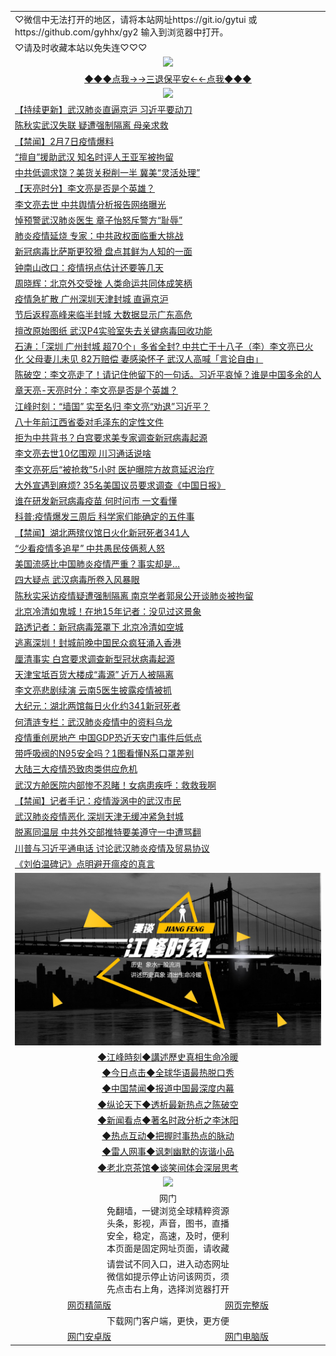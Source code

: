  <table>
<tr>
<td colspan="2" align=left>
♡微信中无法打开的地区，请将本站网址https://git.io/gytui 或 https://github.com/gyhhx/gy2 输入到浏览器中打开。 
 </td>
</tr>
 <tr>
 <td colspan="2" align=left>
♡请及时收藏本站以免失连♡♡♡
</td>
 </tr>
  <tr>
    <td colspan="2" align=center><img src="https://github.com/gyhhx/image-upload/blob/master/3t.jpg"></td>
 </tr>
 <tr><td colspan="2" align="center"><a href="https://xball.casa/oo.aspx?name=ogQuit&key=eqxowaguscvmxdgc&from=gy">◆◆◆点我→→三退保平安←←点我◆◆◆</a></td></tr>
  <tr>
    <td colspan="2" align=center><img src="https://cdn.jsdelivr.net/gh/gyoupiodf/im1/%E7%BD%91%E9%97%A8%E6%96%B0%E9%97%BB1.jpg"></td>
 </tr>
<tr><td colspan="2" align="left"><a href="https://xball.casa/oo.aspx?name=c1120084&key=eqxowaguscvmxdgc&from=gy">【持续更新】武汉肺炎直逼京沪 习近平要动刀</a></td></tr>
<tr><td colspan="2" align="left"><a href="https://xball.casa/oo.aspx?name=c1127446&key=eqxowaguscvmxdgc&from=gy">陈秋实武汉失联 疑遭强制隔离 母亲求救</a></td></tr>
<tr><td colspan="2" align="left"><a href="https://xball.casa/oo.aspx?name=c1127624&key=eqxowaguscvmxdgc&from=gy">【禁闻】2月7日疫情爆料</a></td></tr>
<tr><td colspan="2" align="left"><a href="https://xball.casa/oo.aspx?name=c1127615&key=eqxowaguscvmxdgc&from=gy">“擅自”援助武汉 知名时评人王亚军被拘留</a></td></tr>
<tr><td colspan="2" align="left"><a href="https://xball.casa/oo.aspx?name=c1127599&key=eqxowaguscvmxdgc&from=gy">中共低调求饶？美货关税削一半 冀美“灵活处理”</a></td></tr>
<tr><td colspan="2" align="left"><a href="https://xball.casa/oo.aspx?name=c1127605&key=eqxowaguscvmxdgc&from=gy">【天亮时分】李文亮是否是个英雄？</a></td></tr>
<tr><td colspan="2" align="left"><a href="https://xball.casa/oo.aspx?name=c1127623&key=eqxowaguscvmxdgc&from=gy">李文亮去世 中共舆情分析报告网络曝光</a></td></tr>
<tr><td colspan="2" align="left"><a href="https://xball.casa/oo.aspx?name=c1127620&key=eqxowaguscvmxdgc&from=gy">悼预警武汉肺炎医生 章子怡怒斥警方“耻辱”</a></td></tr>
<tr><td colspan="2" align="left"><a href="https://xball.casa/oo.aspx?name=c1127455&key=eqxowaguscvmxdgc&from=gy">肺炎疫情延烧 专家：中共政权面临重大挑战</a></td></tr>
<tr><td colspan="2" align="left"><a href="https://xball.casa/oo.aspx?name=c1127479&key=eqxowaguscvmxdgc&from=gy">新冠病毒比萨斯更狡猾 盘点其鲜为人知的一面</a></td></tr>
<tr><td colspan="2" align="left"><a href="https://xball.casa/oo.aspx?name=c1127602&key=eqxowaguscvmxdgc&from=gy">钟南山改口：疫情拐点估计还要等几天</a></td></tr>
<tr><td colspan="2" align="left"><a href="https://xball.casa/oo.aspx?name=c1127578&key=eqxowaguscvmxdgc&from=gy">周晓辉：北京外交受挫 人类命运共同体成笑柄</a></td></tr>
<tr><td colspan="2" align="left"><a href="https://xball.casa/oo.aspx?name=c1127626&key=eqxowaguscvmxdgc&from=gy">疫情急扩散 广州深圳天津封城 直逼京沪</a></td></tr>
<tr><td colspan="2" align="left"><a href="https://xball.casa/oo.aspx?name=c1127481&key=eqxowaguscvmxdgc&from=gy">节后返程高峰来临半封城 大数据显示广东高危</a></td></tr>
<tr><td colspan="2" align="left"><a href="https://xball.casa/oo.aspx?name=c1127629&key=eqxowaguscvmxdgc&from=gy">擅改原始图纸 武汉P4实验室失去关键病毒回收功能</a></td></tr>
 <tr><td colspan="2" align="left"><a href="https://xball.casa/oo.aspx?name=c816850&key=eqxowaguscvmxdgc&from=gy">石涛：「深圳 广州封城 超70个」多省全封? 中共亡于十八子（李）李文亮已火化 父母妻儿未见 82万赔偿 妻感染怀子 武汉人高喊「言论自由」</a></td></tr>
<tr><td colspan="2" align="left"><a href="https://xball.casa/oo.aspx?name=c816932&key=eqxowaguscvmxdgc&from=gy">陈破空：李文亮走了！请记住他留下的一句话。习近平哀悼？谁是中国多余的人</a></td></tr>
<tr><td colspan="2" align="left"><a href="https://xball.casa/oo.aspx?name=c1025998&key=eqxowaguscvmxdgc&from=gy">章天亮-天亮时分：李文亮是否是个英雄？</a></td></tr>
<tr><td colspan="2" align="left"><a href="https://xball.casa/oo.aspx?name=c922850&key=eqxowaguscvmxdgc&from=gy">江峰时刻：“墙国” 实至名归 李文亮“劝退”习近平？</a></td></tr>
<tr><td colspan="2" align="left"><a href="https://xball.casa/oo.aspx?name=c1127630&key=eqxowaguscvmxdgc&from=gy">八十年前江西省委对毛泽东的定性文件</a></td></tr>
<tr><td colspan="2" align="left"><a href="https://xball.casa/oo.aspx?name=c1127603&key=eqxowaguscvmxdgc&from=gy">拒为中共背书？白宫要求美专家调查新冠病毒起源</a></td></tr>
<tr><td colspan="2" align="left"><a href="https://xball.casa/oo.aspx?name=c1127609&key=eqxowaguscvmxdgc&from=gy">李文亮去世10亿围观 川习通话说啥</a></td></tr>
<tr><td colspan="2" align="left"><a href="https://xball.casa/oo.aspx?name=c1127482&key=eqxowaguscvmxdgc&from=gy">李文亮死后“被抢救”5小时 医护曝院方故意延迟治疗</a></td></tr>
<tr><td colspan="2" align="left"><a href="https://xball.casa/oo.aspx?name=c1127614&key=eqxowaguscvmxdgc&from=gy">大外宣遇到麻烦? 35名美国议员要求调查《中国日报》</a></td></tr>
<tr><td colspan="2" align="left"><a href="https://xball.casa/oo.aspx?name=c1127621&key=eqxowaguscvmxdgc&from=gy">谁在研发新冠病毒疫苗 何时问市 一文看懂</a></td></tr>
<tr><td colspan="2" align="left"><a href="https://xball.casa/oo.aspx?name=c1127610&key=eqxowaguscvmxdgc&from=gy">科普:疫情爆发三周后 科学家们能确定的五件事</a></td></tr>
<tr><td colspan="2" align="left"><a href="https://xball.casa/oo.aspx?name=c1127627&key=eqxowaguscvmxdgc&from=gy">【禁闻】湖北两殡仪馆日火化新冠死者341人</a></td></tr>
<tr><td colspan="2" align="left"><a href="https://xball.casa/oo.aspx?name=c1127573&key=eqxowaguscvmxdgc&from=gy">“少看疫情多追星” 中共愚民伎俩惹人怒</a></td></tr>
<tr><td colspan="2" align="left"><a href="https://xball.casa/oo.aspx?name=c1127572&key=eqxowaguscvmxdgc&from=gy">美国流感比中国肺炎疫情严重？事实却是…</a></td></tr>
<tr><td colspan="2" align="left"><a href="https://xball.casa/oo.aspx?name=c1127570&key=eqxowaguscvmxdgc&from=gy">四大疑点 武汉病毒所卷入风暴眼</a></td></tr>
<tr><td colspan="2" align="left"><a href="https://xball.casa/oo.aspx?name=c1127612&key=eqxowaguscvmxdgc&from=gy">陈秋实采访疫情疑遭强制隔离 南京学者郭泉公开谈肺炎被拘留</a></td></tr>
<tr><td colspan="2" align="left"><a href="https://xball.casa/oo.aspx?name=c1127590&key=eqxowaguscvmxdgc&from=gy">北京冷清如鬼城！在地15年记者：没见过这景象</a></td></tr>
<tr><td colspan="2" align="left"><a href="https://xball.casa/oo.aspx?name=c1127619&key=eqxowaguscvmxdgc&from=gy">路透记者：新冠病毒笼罩下 北京冷清如空城</a></td></tr>
<tr><td colspan="2" align="left"><a href="https://xball.casa/oo.aspx?name=c1127528&key=eqxowaguscvmxdgc&from=gy">逃离深圳！封城前晚中国民众疯狂涌入香港</a></td></tr>
<tr><td colspan="2" align="left"><a href="https://xball.casa/oo.aspx?name=c1127548&key=eqxowaguscvmxdgc&from=gy">厘清事实 白宫要求调查新型冠状病毒起源</a></td></tr>
<tr><td colspan="2" align="left"><a href="https://xball.casa/oo.aspx?name=c1127622&key=eqxowaguscvmxdgc&from=gy">天津宝坻百货大楼成“毒源” 近万人被隔离</a></td></tr>
<tr><td colspan="2" align="left"><a href="https://xball.casa/oo.aspx?name=c1127601&key=eqxowaguscvmxdgc&from=gy">李文亮悲剧续演 云南5医生披露疫情被抓</a></td></tr>
<tr><td colspan="2" align="left"><a href="https://xball.casa/oo.aspx?name=c1127549&key=eqxowaguscvmxdgc&from=gy">大纪元：湖北两馆每日火化约341新冠死者</a></td></tr>
<tr><td colspan="2" align="left"><a href="https://xball.casa/oo.aspx?name=c1127595&key=eqxowaguscvmxdgc&from=gy">何清涟专栏：武汉肺炎疫情中的资料乌龙</a></td></tr>
<tr><td colspan="2" align="left"><a href="https://xball.casa/oo.aspx?name=c1127458&key=eqxowaguscvmxdgc&from=gy">疫情重创房地产 中国GDP恐近天安门事件后低点</a></td></tr>
<tr><td colspan="2" align="left"><a href="https://xball.casa/oo.aspx?name=c1127555&key=eqxowaguscvmxdgc&from=gy">带呼吸阀的N95安全吗？1图看懂N系口罩差别</a></td></tr>
<tr><td colspan="2" align="left"><a href="https://xball.casa/oo.aspx?name=c1127618&key=eqxowaguscvmxdgc&from=gy">大陆三大疫情恐致肉类供应危机</a></td></tr>
<tr><td colspan="2" align="left"><a href="https://xball.casa/oo.aspx?name=c1127530&key=eqxowaguscvmxdgc&from=gy">武汉方舱医院内部惨不忍睹！女病患疾呼：救救我啊</a></td></tr>
<tr><td colspan="2" align="left"><a href="https://xball.casa/oo.aspx?name=c1127628&key=eqxowaguscvmxdgc&from=gy">【禁闻】记者手记：疫情漩涡中的武汉市民</a></td></tr>
<tr><td colspan="2" align="left"><a href="https://xball.casa/oo.aspx?name=c1127524&key=eqxowaguscvmxdgc&from=gy">武汉肺炎疫情恶化 深圳天津无缓冲紧急封城</a></td></tr>
<tr><td colspan="2" align="left"><a href="https://xball.casa/oo.aspx?name=c1127545&key=eqxowaguscvmxdgc&from=gy">脱离同温层 中共外交部推特要美遵守一中遭骂翻</a></td></tr>
<tr><td colspan="2" align="left"><a href="https://xball.casa/oo.aspx?name=c1127457&key=eqxowaguscvmxdgc&from=gy">川普与习近平通电话 讨论武汉肺炎疫情及贸易协议</a></td></tr>
<tr><td colspan="2" align="left"><a href="https://xball.casa/oo.aspx?name=c1127525&key=eqxowaguscvmxdgc&from=gy">《刘伯温碑记》点明避开瘟疫的真言</a></td></tr>
 
 <tr>
   <td colspan="2" align=center><img src="https://github.com/gyoupiodf/im1/blob/master/jf-1.jpg"></td>
  </tr>
   <tr>
   <td colspan="2" align=center> 
<a href="https://xball.casa/oo.aspx?name=c922850&key=eqxowaguscvmxdgc&from=gy&tag=9877">◆江峰時刻◆講述歷史真相生命冷暖</a><br/>
    </td>
  </tr>
   <tr>
   <td colspan="2" align=center> 
<a href="https://xball.casa/oo.aspx?name=c816850&key=eqxowaguscvmxdgc&from=gy&tag=9877">◆今日点击◆全球华语最热脱口秀</a><br/>
    </td>
  </tr>
  <tr>
  <td colspan="2" align=center>
<a href="https://xball.casa/oo.aspx?name=c816860&key=eqxowaguscvmxdgc&from=gy&tag=99733110">◆中国禁闻◆报道中国最深度内幕</a><br/>
   </tr>
  <tr>
     <td colspan="2" align=center>
<a href="https://xball.casa/oo.aspx?name=c816855&key=eqxowaguscvmxdgc&from=gy&tag=997110">◆纵论天下◆透析最新热点之陈破空</a><br/>
   </tr>
   <tr>
      <td colspan="2" align=center>
<a href="https://xball.casa/oo.aspx?name=c838308&key=eqxowaguscvmxdgc&from=gy&tag=9973110">◆新闻看点◆著名时政分析之李沐阳</a><br/>
   </tr>
   <tr>
     <td colspan="2" align=center>
<a href="https://xball.casa/oo.aspx?name=c816852&key=eqxowaguscvmxdgc&from=gy&tag=9733110">◆热点互动◆把握时事热点的脉动</a><br/>
   </tr>
   <tr>
      <td colspan="2" align=center>
<a href="https://xball.casa/oo.aspx?name=c816694&key=eqxowaguscvmxdgc&from=gy&tag=93310">◆雷人网事◆讽刺幽默的诙谐小品</a><br/>
   </tr>
   <tr>
    <td colspan="2" align=center>
<a href="https://xball.casa/oo.aspx?name=c816650&key=eqxowaguscvmxdgc&from=gy&tag=9973110">◆老北京茶馆◆谈笑间体会深层思考</a><br/>
   </tr>
 <tr>
    <td colspan="2" align="center"><img src="https://gitlab.com/ogate2/up/raw/master/_/oGate65.jpg"/></td>
  </tr>
  <tr>
    <td colspan="2" align="center">网门<br/>免翻墙，一键浏览全球精粹资源<br/>头条，影视，声音，图书，直播<br/>安全，稳定，高速，及时，便利<br/>本页面是固定网址页面，请收藏</td>
  <tr>
  <tr>
    <td colspan="2" align="center">请尝试不同入口，进入动态网址<br/>微信如提示停止访问该网页，须<br/>先点击右上角，选择浏览器打开</td>
  <tr>  
  <tr>
    <td align="center"><a href="https://gitcdn.xyz/repo/otiny/up/master/show002.htm">网页精简版</a></td>
    <td align="center"><a href="https://gitcdn.xyz/repo/otiny/up/master/show001.htm">网页完整版</a></td>
  </tr>
  <tr>
    <td colspan="2" align="center">下载网门客户端，更快，更方便</td>
  <tr>
  <tr>
    <td align="center"><a href="https://raw.githubusercontent.com/opipe/up/master/oGatea.apk">网门安卓版</a></td>
    <td align="center"><a href="https://raw.githubusercontent.com/opipe/up/master/oGate.zip">网门电脑版</a></td>
  </tr>
</table>


